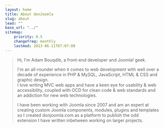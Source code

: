 ```yaml
---
layout: home
title: About donJoomla
slug: about
lead: ""
base_url: "../"
sitemap:
    priority: 0.5
    changefreq: monthly
    lastmod: 2013-06-11T07:07:00
---
```

> Hi, I'm Adam Bouqdib, a front-end developer and Joomla! geek.
> 
> I'm an all-rounder when it comes to web development with well over a decade of experience in PHP &amp; MySQL, JavaScript, HTML &amp; CSS and graphic design.  
> I love writing MVC web apps and have a keen eye for usability &amp; web accessibility, coupled with OCD for clean code &amp; web standards and an addiction for new web technologies.
> 
> I have been working with Joomla since 2007 and am an expert at creating custom Joomla components, modules, plugins and templates so I created donjoomla.com as a platform to publish the odd extension I have written inbetween working on larger projects.
